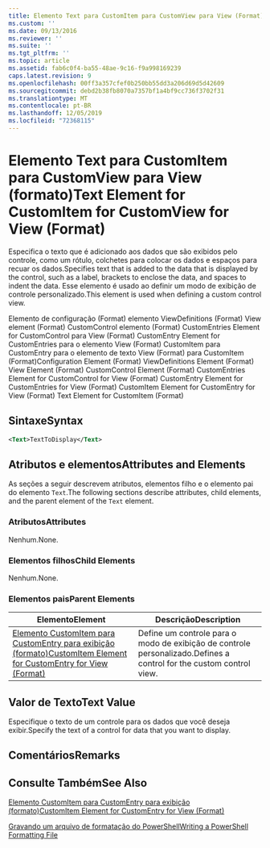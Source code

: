 ```yaml
---
title: Elemento Text para CustomItem para CustomView para View (Format) | Microsoft Docs
ms.custom: ''
ms.date: 09/13/2016
ms.reviewer: ''
ms.suite: ''
ms.tgt_pltfrm: ''
ms.topic: article
ms.assetid: fab6c0f4-ba55-48ae-9c16-f9a998169239
caps.latest.revision: 9
ms.openlocfilehash: 00ff3a357cfef0b250bb55dd3a206d69d5d42609
ms.sourcegitcommit: debd2b38fb8070a7357bf1a4bf9cc736f3702f31
ms.translationtype: MT
ms.contentlocale: pt-BR
ms.lasthandoff: 12/05/2019
ms.locfileid: "72368115"
---
```

# <a name="text-element-for-customitem-for-customview-for-view-format"></a><span data-ttu-id="305d3-102">Elemento Text para CustomItem para CustomView para View (formato)</span><span class="sxs-lookup"><span data-stu-id="305d3-102">Text Element for CustomItem for CustomView for View (Format)</span></span>

<span data-ttu-id="305d3-103">Especifica o texto que é adicionado aos dados que são exibidos pelo controle, como um rótulo, colchetes para colocar os dados e espaços para recuar os dados.</span><span class="sxs-lookup"><span data-stu-id="305d3-103">Specifies text that is added to the data that is displayed by the control, such as a label, brackets to enclose the data, and spaces to indent the data.</span></span> <span data-ttu-id="305d3-104">Esse elemento é usado ao definir um modo de exibição de controle personalizado.</span><span class="sxs-lookup"><span data-stu-id="305d3-104">This element is used when defining a custom control view.</span></span>

<span data-ttu-id="305d3-105">Elemento de configuração (Format) elemento ViewDefinitions (Format) View element (Format) CustomControl elemento (Format) CustomEntries Element for CustomControl para View (Format) CustomEntry Element for CustomEntries para o elemento View (Format) CustomItem para CustomEntry para o elemento de texto View (Format) para CustomItem (Format)</span><span class="sxs-lookup"><span data-stu-id="305d3-105">Configuration Element (Format) ViewDefinitions Element (Format) View Element (Format) CustomControl Element (Format) CustomEntries Element for CustomControl for View (Format) CustomEntry Element for CustomEntries for View (Format) CustomItem Element for CustomEntry for View (Format) Text Element for CustomItem (Format)</span></span>

## <a name="syntax"></a><span data-ttu-id="305d3-106">Sintaxe</span><span class="sxs-lookup"><span data-stu-id="305d3-106">Syntax</span></span>

```xml
<Text>TextToDisplay</Text>
```

## <a name="attributes-and-elements"></a><span data-ttu-id="305d3-107">Atributos e elementos</span><span class="sxs-lookup"><span data-stu-id="305d3-107">Attributes and Elements</span></span>

<span data-ttu-id="305d3-108">As seções a seguir descrevem atributos, elementos filho e o elemento pai do elemento `Text`.</span><span class="sxs-lookup"><span data-stu-id="305d3-108">The following sections describe attributes, child elements, and the parent element of the `Text` element.</span></span>

### <a name="attributes"></a><span data-ttu-id="305d3-109">Atributos</span><span class="sxs-lookup"><span data-stu-id="305d3-109">Attributes</span></span>

<span data-ttu-id="305d3-110">Nenhum.</span><span class="sxs-lookup"><span data-stu-id="305d3-110">None.</span></span>

### <a name="child-elements"></a><span data-ttu-id="305d3-111">Elementos filhos</span><span class="sxs-lookup"><span data-stu-id="305d3-111">Child Elements</span></span>

<span data-ttu-id="305d3-112">Nenhum.</span><span class="sxs-lookup"><span data-stu-id="305d3-112">None.</span></span>

### <a name="parent-elements"></a><span data-ttu-id="305d3-113">Elementos pais</span><span class="sxs-lookup"><span data-stu-id="305d3-113">Parent Elements</span></span>

|<span data-ttu-id="305d3-114">Elemento</span><span class="sxs-lookup"><span data-stu-id="305d3-114">Element</span></span>|<span data-ttu-id="305d3-115">Descrição</span><span class="sxs-lookup"><span data-stu-id="305d3-115">Description</span></span>|
|-------------|-----------------|
|[<span data-ttu-id="305d3-116">Elemento CustomItem para CustomEntry para exibição (formato)</span><span class="sxs-lookup"><span data-stu-id="305d3-116">CustomItem Element for CustomEntry for View (Format)</span></span>](./customitem-element-for-customentry-for-customcontrol-for-view-format.md)|<span data-ttu-id="305d3-117">Define um controle para o modo de exibição de controle personalizado.</span><span class="sxs-lookup"><span data-stu-id="305d3-117">Defines a control for the custom control view.</span></span>|

## <a name="text-value"></a><span data-ttu-id="305d3-118">Valor de Texto</span><span class="sxs-lookup"><span data-stu-id="305d3-118">Text Value</span></span>

<span data-ttu-id="305d3-119">Especifique o texto de um controle para os dados que você deseja exibir.</span><span class="sxs-lookup"><span data-stu-id="305d3-119">Specify the text of a control for data that you want to display.</span></span>

## <a name="remarks"></a><span data-ttu-id="305d3-120">Comentários</span><span class="sxs-lookup"><span data-stu-id="305d3-120">Remarks</span></span>

## <a name="see-also"></a><span data-ttu-id="305d3-121">Consulte Também</span><span class="sxs-lookup"><span data-stu-id="305d3-121">See Also</span></span>

[<span data-ttu-id="305d3-122">Elemento CustomItem para CustomEntry para exibição (formato)</span><span class="sxs-lookup"><span data-stu-id="305d3-122">CustomItem Element for CustomEntry for View (Format)</span></span>](./customitem-element-for-customentry-for-customcontrol-for-view-format.md)

[<span data-ttu-id="305d3-123">Gravando um arquivo de formatação do PowerShell</span><span class="sxs-lookup"><span data-stu-id="305d3-123">Writing a PowerShell Formatting File</span></span>](./writing-a-powershell-formatting-file.md)
